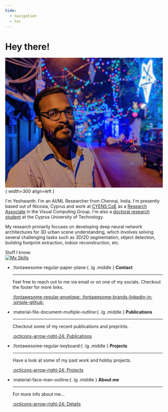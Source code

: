 ```yaml
---
hide:
  - navigation
  - toc
---
```


# Hey there!

<!--<div>-->
<!--<img style="float: left; margin-right: 10px" width="200" height="200" src="./assets/my_photo_cropped.jpg">-->
<!--I'm Yeshwanth. I'm an AI/ML Researcher from Chennai, India. I'm presently based out of Nicosia, Cyprus and work at <a href="https://cyens.org.cy/">CYENS CoE</a> as a <a href="https://cyens.org.cy/personnel/yeshwanth-kumar-adimoolam/">Research Associate</a> in the Visual Computing Group. I'm also a <a href="https://www.cut.ac.cy/faculties/aac/mga/degrees/doctoral.studies/doctoral-students/YESHWANTH+KUMAR+ADIMOOLAM/?languageId=1">doctoral research student</a> at the Cyprus University of Technology.-->
<!---->
<!--My research primarily focuses on developing deep neural network architectures for 3D urban scene understanding, which involves solving several challenging tasks such as 3D/2D segmentation, object detection, building footprint extraction, indoor reconstruction, etc.-->
<!---->
<!--</div>-->
<!--<br>-->
<!--<h3>Stuff I know:</h3>-->
<!--<img src="https://skillicons.dev/icons?i=python,pytorch,linux,tensorflow,opencv,sklearn,neovim,vim,git,c,cpp,cmake,bash,docker,latex&perline=15" />-->



![Image title](assets/my_photo_cropped.jpg){ width=300 align=left }<br>

I'm Yeshwanth. I'm an AI/ML Researcher from Chennai, India. I'm presently based out of Nicosia, Cyprus and work at [CYENS CoE](https://cyens.org.cy/) as a [Research Associate](https://cyens.org.cy/personnel/yeshwanth-kumar-adimoolam/) in the Visual Computing Group. I'm also a [doctoral research student](https://www.cut.ac.cy/faculties/aac/mga/degrees/doctoral.studies/doctoral-students/YESHWANTH+KUMAR+ADIMOOLAM/?languageId=1) at the Cyprus University of Technology.

My research primarily focuses on developing deep neural network architectures for 3D urban scene understanding, which involves solving several challenging tasks such as 3D/2D segmentation, object detection, building footprint extraction, indoor reconstruction, etc.

Stuff I know:<br>
[![My Skills](https://skillicons.dev/icons?i=python,pytorch,linux,tensorflow,opencv,sklearn,neovim,vim,git,aws,docker,c,cpp,cmake,bash,latex,nginx,githubactions&perline=8)]()
<br>

<!--[![Anurag's GitHub stats](https://github-readme-stats.vercel.app/api?username=yeshwanth95&count_private=true&hide_rank=true&show_icons=true&theme=chartreuse-dark)](https://github.com/anuraghazra/github-readme-stats)-->
<!--[![Top Langs](https://github-readme-stats.vercel.app/api/top-langs/?username=yeshwanth95&count_private=true&exclude_repo=yeshwanth95.github.io&langs_count=10&theme=chartreuse-dark)](https://github.com/anuraghazra/github-readme-stats)-->


<div class="grid cards" markdown>

-   :fontawesome-regular-paper-plane:{ .lg .middle } __Contact__

    ---

    Feel free to reach out to me via email or on one of my socials. Checkout the footer for more links.

    [:fontawesome-regular-envelope: ](mailto:staryesh@gmail.com)
    [:fontawesome-brands-linkedin-in: ](https://www.linkedin.com/in/ykadimoolam95)
    [:simple-github: ](https://github.com/yeshwanth95)

-   :material-file-document-multiple-outline:{ .lg .middle } __Publications__

    ---

    Checkout some of my recent publications and preprints.

    [:octicons-arrow-right-24: Publications](publications.md)

-   :fontawesome-regular-keyboard:{ .lg .middle } __Projects__

    ---

    Have a look at some of my past work and hobby projects.

    [:octicons-arrow-right-24: Projects](projects/index.md)

-   :material-face-man-outline:{ .lg .middle } __About me__

    ---

    For more info about me...

    [:octicons-arrow-right-24: Details](about.md)

</div>
